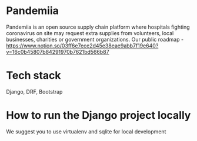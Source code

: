 # Pandemiia
Pandemiia is an open source supply chain platform where hospitals fighting coronavirus on site may request extra supplies from volunteers, local businesses, charities or government organizations.
Our public roadmap -  https://www.notion.so/03ff6e7ece2d45e38eae9abb7f19e640?v=16c0b45807b84291970b7621bd566b87

# Tech stack
Django, DRF, Bootstrap

# How to run the Django project locally
We suggest you to use virtualenv and sqlite for local development